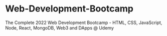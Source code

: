 # Web-Development-Bootcamp
The Complete 2022 Web Development Bootcamp - HTML, CSS, JavaScript, Node, React, MongoDB, Web3 and DApps @ Udemy
